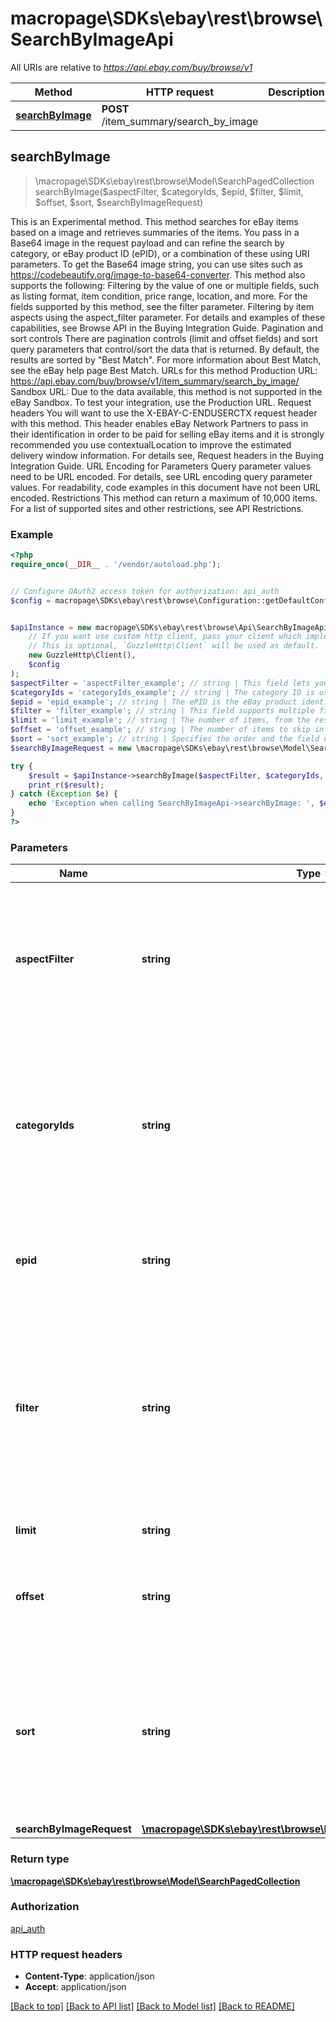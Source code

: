 # macropage\SDKs\ebay\rest\browse\SearchByImageApi

All URIs are relative to *https://api.ebay.com/buy/browse/v1*

Method | HTTP request | Description
------------- | ------------- | -------------
[**searchByImage**](SearchByImageApi.md#searchByImage) | **POST** /item_summary/search_by_image | 



## searchByImage

> \macropage\SDKs\ebay\rest\browse\Model\SearchPagedCollection searchByImage($aspectFilter, $categoryIds, $epid, $filter, $limit, $offset, $sort, $searchByImageRequest)



This is an Experimental method. This method searches for eBay items based on a image and retrieves summaries of the items. You pass in a Base64 image in the request payload and can refine the search by category, or eBay product ID (ePID), or a combination of these using URI parameters. To get the Base64 image string, you can use sites such as https://codebeautify.org/image-to-base64-converter. This method also supports the following: Filtering by the value of one or multiple fields, such as listing format, item condition, price range, location, and more. For the fields supported by this method, see the filter parameter. Filtering by item aspects using the aspect_filter parameter. For details and examples of these capabilities, see Browse API in the Buying Integration Guide. Pagination and sort controls There are pagination controls (limit and offset fields) and sort query parameters that control/sort the data that is returned. By default, the results are sorted by &quot;Best Match&quot;. For more information about Best Match, see the eBay help page Best Match. URLs for this method Production URL: https://api.ebay.com/buy/browse/v1/item_summary/search_by_image/ Sandbox URL: Due to the data available, this method is not supported in the eBay Sandbox. To test your integration, use the Production URL. Request headers You will want to use the X-EBAY-C-ENDUSERCTX request header with this method. This header enables eBay Network Partners to pass in their identification in order to be paid for selling eBay items and it is strongly recommended you use contextualLocation to improve the estimated delivery window information. For details see, Request headers in the Buying Integration Guide. URL Encoding for Parameters Query parameter values need to be URL encoded. For details, see URL encoding query parameter values. For readability, code examples in this document have not been URL encoded. Restrictions This method can return a maximum of 10,000 items. For a list of supported sites and other restrictions, see API Restrictions.

### Example

```php
<?php
require_once(__DIR__ . '/vendor/autoload.php');


// Configure OAuth2 access token for authorization: api_auth
$config = macropage\SDKs\ebay\rest\browse\Configuration::getDefaultConfiguration()->setAccessToken('YOUR_ACCESS_TOKEN');


$apiInstance = new macropage\SDKs\ebay\rest\browse\Api\SearchByImageApi(
    // If you want use custom http client, pass your client which implements `GuzzleHttp\ClientInterface`.
    // This is optional, `GuzzleHttp\Client` will be used as default.
    new GuzzleHttp\Client(),
    $config
);
$aspectFilter = 'aspectFilter_example'; // string | This field lets you filter by item aspects. The aspect name/value pairs and category, which is required, is used to limit the results to specific aspects of the item. For example, in a clothing category one aspect pair would be Color/Red. For example, the method below uses the category ID for Women's Clothing. This will return only items for a woman's red shirt. category_ids=15724&amp;aspect_filter=categoryId:15724,Color:{Red} Required: The category ID is required twice; once as a URI parameter and as part of the aspect_filter. For implementation help, refer to eBay API documentation at https://developer.ebay.com/devzone/rest/api-ref/browse/types/AspectFilter.html
$categoryIds = 'categoryIds_example'; // string | The category ID is used to limit the results. This field can have one category ID or a comma separated list of IDs. Note: Currently, you can pass in only one category ID. You can also use any combination of the category_Ids and epid fields. This gives you additional control over the result set. The list of eBay category IDs is not published and category IDs are not the same across all the eBay marketplaces. You can use the following techniques to find a category by site: Use the Category Changes page. Use the Taxonomy API. For details see Get Categories for Buy APIs. Submit the following method to get the dominantCategoryId for an item. /buy/browse/v1/item_summary/search?q=keyword&amp;fieldgroups=ASPECT_REFINEMENTS Required: The method must have category_ids or epid (or any combination of these)
$epid = 'epid_example'; // string | The ePID is the eBay product identifier of a product from the eBay product catalog. This field limits the results to only items in the specified ePID. The Marketing API getMerchandisedProducts method and the Browse API getItem, getItemByLegacyId, and getItemsByItemGroup calls return the ePID of the product. You can also use the product_summary/search method in the Catalog API to search for the ePID of the product. Maximum: 1
$filter = 'filter_example'; // string | This field supports multiple field filters that can be used to limit/customize the result set. For example: filter=price:[10..50] You can also combine filters. filter=price:[10..50],sellers:{rpseller|bigSal} The following are the supported filters. For details and examples for all the filters, see Buy API Field Filters. buyingOptions conditionIds conditions deliveryCountry deliveryOptions deliveryPostalCode excludeCategoryIds excludeSellers itemEndDate itemLocationCountry itemStartDate paymentMethods pickupCountry pickupPostalCode pickupRadius pickupRadiusUnit price priceCurrency maxDeliveryCost (free shipping) returnsAccepted sellerAccountTypes sellers For implementation help, refer to eBay API documentation at https://developer.ebay.com/devzone/rest/api-ref/browse/types/FilterField.html
$limit = 'limit_example'; // string | The number of items, from the result set, returned in a single page. Default: 50 Maximum number of items per page (limit): 200 Maximum number of items in a result set: 10,000
$offset = 'offset_example'; // string | The number of items to skip in the result set. This is used with the limit field to control the pagination of the output. If offset is 0 and limit is 10, the method will retrieve items 1-10 from the list of items returned, if offset is 10 and limit is 10, the method will retrieve items 11 thru 20 from the list of items returned. Valid Values: 0-10,000 (inclusive) Default: 0 Maximum number of items returned: 10,000
$sort = 'sort_example'; // string | Specifies the order and the field name to use to sort the items. To sort in descending order use - before the field name. Currently, you can only sort by price (in ascending or descending order), or by distance (only applicable if the &quot;pickup&quot; filters are used, and only ascending order is supported). If no sort parameter is submitted, the result set is sorted by &quot;Best Match&quot;. The following are examples of using the sort query parameter. Sort Result sort=price Sorts by price in ascending order (lowest price first) sort=-price Sorts by price in descending order (highest price first) sort=distance Sorts by distance in ascending order (shortest distance first) Default: ascending For implementation help, refer to eBay API documentation at https://developer.ebay.com/devzone/rest/api-ref/browse/types/SortField.html
$searchByImageRequest = new \macropage\SDKs\ebay\rest\browse\Model\SearchByImageRequest(); // \macropage\SDKs\ebay\rest\browse\Model\SearchByImageRequest | The container for the image information fields.

try {
    $result = $apiInstance->searchByImage($aspectFilter, $categoryIds, $epid, $filter, $limit, $offset, $sort, $searchByImageRequest);
    print_r($result);
} catch (Exception $e) {
    echo 'Exception when calling SearchByImageApi->searchByImage: ', $e->getMessage(), PHP_EOL;
}
?>
```

### Parameters


Name | Type | Description  | Notes
------------- | ------------- | ------------- | -------------
 **aspectFilter** | **string**| This field lets you filter by item aspects. The aspect name/value pairs and category, which is required, is used to limit the results to specific aspects of the item. For example, in a clothing category one aspect pair would be Color/Red. For example, the method below uses the category ID for Women&#39;s Clothing. This will return only items for a woman&#39;s red shirt. category_ids&#x3D;15724&amp;amp;aspect_filter&#x3D;categoryId:15724,Color:{Red} Required: The category ID is required twice; once as a URI parameter and as part of the aspect_filter. For implementation help, refer to eBay API documentation at https://developer.ebay.com/devzone/rest/api-ref/browse/types/AspectFilter.html | [optional]
 **categoryIds** | **string**| The category ID is used to limit the results. This field can have one category ID or a comma separated list of IDs. Note: Currently, you can pass in only one category ID. You can also use any combination of the category_Ids and epid fields. This gives you additional control over the result set. The list of eBay category IDs is not published and category IDs are not the same across all the eBay marketplaces. You can use the following techniques to find a category by site: Use the Category Changes page. Use the Taxonomy API. For details see Get Categories for Buy APIs. Submit the following method to get the dominantCategoryId for an item. /buy/browse/v1/item_summary/search?q&#x3D;keyword&amp;amp;fieldgroups&#x3D;ASPECT_REFINEMENTS Required: The method must have category_ids or epid (or any combination of these) | [optional]
 **epid** | **string**| The ePID is the eBay product identifier of a product from the eBay product catalog. This field limits the results to only items in the specified ePID. The Marketing API getMerchandisedProducts method and the Browse API getItem, getItemByLegacyId, and getItemsByItemGroup calls return the ePID of the product. You can also use the product_summary/search method in the Catalog API to search for the ePID of the product. Maximum: 1 | [optional]
 **filter** | **string**| This field supports multiple field filters that can be used to limit/customize the result set. For example: filter&#x3D;price:[10..50] You can also combine filters. filter&#x3D;price:[10..50],sellers:{rpseller|bigSal} The following are the supported filters. For details and examples for all the filters, see Buy API Field Filters. buyingOptions conditionIds conditions deliveryCountry deliveryOptions deliveryPostalCode excludeCategoryIds excludeSellers itemEndDate itemLocationCountry itemStartDate paymentMethods pickupCountry pickupPostalCode pickupRadius pickupRadiusUnit price priceCurrency maxDeliveryCost (free shipping) returnsAccepted sellerAccountTypes sellers For implementation help, refer to eBay API documentation at https://developer.ebay.com/devzone/rest/api-ref/browse/types/FilterField.html | [optional]
 **limit** | **string**| The number of items, from the result set, returned in a single page. Default: 50 Maximum number of items per page (limit): 200 Maximum number of items in a result set: 10,000 | [optional]
 **offset** | **string**| The number of items to skip in the result set. This is used with the limit field to control the pagination of the output. If offset is 0 and limit is 10, the method will retrieve items 1-10 from the list of items returned, if offset is 10 and limit is 10, the method will retrieve items 11 thru 20 from the list of items returned. Valid Values: 0-10,000 (inclusive) Default: 0 Maximum number of items returned: 10,000 | [optional]
 **sort** | **string**| Specifies the order and the field name to use to sort the items. To sort in descending order use - before the field name. Currently, you can only sort by price (in ascending or descending order), or by distance (only applicable if the &amp;quot;pickup&amp;quot; filters are used, and only ascending order is supported). If no sort parameter is submitted, the result set is sorted by &amp;quot;Best Match&amp;quot;. The following are examples of using the sort query parameter. Sort Result sort&#x3D;price Sorts by price in ascending order (lowest price first) sort&#x3D;-price Sorts by price in descending order (highest price first) sort&#x3D;distance Sorts by distance in ascending order (shortest distance first) Default: ascending For implementation help, refer to eBay API documentation at https://developer.ebay.com/devzone/rest/api-ref/browse/types/SortField.html | [optional]
 **searchByImageRequest** | [**\macropage\SDKs\ebay\rest\browse\Model\SearchByImageRequest**](../Model/SearchByImageRequest.md)| The container for the image information fields. | [optional]

### Return type

[**\macropage\SDKs\ebay\rest\browse\Model\SearchPagedCollection**](../Model/SearchPagedCollection.md)

### Authorization

[api_auth](../../README.md#api_auth)

### HTTP request headers

- **Content-Type**: application/json
- **Accept**: application/json

[[Back to top]](#) [[Back to API list]](../../README.md#documentation-for-api-endpoints)
[[Back to Model list]](../../README.md#documentation-for-models)
[[Back to README]](../../README.md)

